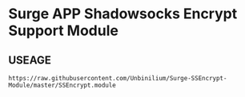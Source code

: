 # Surge APP Shadowsocks Encrypt Support Module
## USEAGE
```url
https://raw.githubusercontent.com/Unbinilium/Surge-SSEncrypt-Module/master/SSEncrypt.module
```
